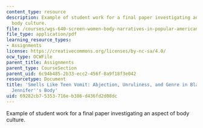 ```yaml
---
content_type: resource
description: Example of student work for a final paper investigating an aspect of
  body culture.
file: /courses/wgs-640-screen-women-body-narratives-in-popular-american-film-spring-2014/69282cb75353716eb386d436fd2d08dc_MITWGS_640S14_Finl_studt1.pdf
file_type: application/pdf
learning_resource_types:
- Assignments
license: https://creativecommons.org/licenses/by-nc-sa/4.0/
ocw_type: OCWFile
parent_title: Assignments
parent_type: CourseSection
parent_uid: 6c94b485-2b33-ecc2-456f-8a9f18f3e042
resourcetype: Document
title: 'Smells Like Teen Vomit: Abjection, Unruliness, and Genre in Black Swan and
  Jennifer''s Body'
uid: 69282cb7-5353-716e-b386-d436fd2d08dc
---
```

Example of student work for a final paper investigating an aspect of body culture.